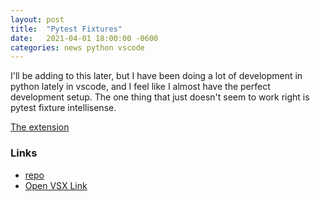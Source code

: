 ```yaml
---
layout: post
title:  "Pytest Fixtures"
date:   2021-04-01 18:00:00 -0600
categories: news python vscode
---
```


I'll be adding to this later, but I have been doing a lot of development in python lately in vscode, and I feel like I almost have the perfect development setup. The one thing that just doesn't seem to work right is pytest fixture intellisense.

[The extension](https://marketplace.visualstudio.com/items?itemName=nickmillerdev.pytest-fixtures)


### Links

* [repo](https://github.com/nickjmiller/pytest-fixtures)
* [Open  VSX Link](https://open-vsx.org/extension/nickmillerdev/pytest-fixtures)